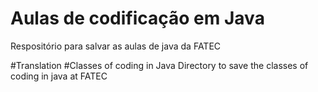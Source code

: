 # Aulas de codificação em Java

Respositório para salvar as aulas de java da FATEC

#Translation
#Classes of coding in Java
Directory to save the classes of coding in java at FATEC
